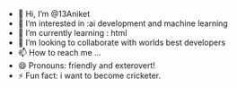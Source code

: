 - 👋 Hi, I’m @13Aniket
- 👀 I’m interested in :ai development and machine learning<robotics>
- 🌱 I’m currently learning : html
- 💞️ I’m looking to collaborate with  worlds best developers
- 📫 How to reach me ...
- 😄 Pronouns: friendly and exterovert!
- ⚡ Fun fact: i want to become cricketer.

<!---
13Aniket/13Aniket is a ✨ special ✨ repository because its `README.md` (this file) appears on your GitHub profile.
You can click the Preview link to take a look at your changes.
--->

